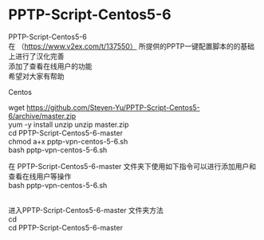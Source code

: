 # PPTP-Script-Centos5-6
PPTP-Script-Centos5-6<br>
在 （https://www.v2ex.com/t/137550）
所提供的PPTP一键配置脚本的的基础上进行了汉化完善<br>
添加了查看在线用户的功能<br>
希望对大家有帮助

Centos

wget https://github.com/Steven-Yu/PPTP-Script-Centos5-6/archive/master.zip<br>
yum -y install unzip
unzip master.zip<br>
cd PPTP-Script-Centos5-6-master<br>
chmod a+x pptp-vpn-centos-5-6.sh <br>
bash pptp-vpn-centos-5-6.sh <br>

在 PPTP-Script-Centos5-6-master 文件夹下使用如下指令可以进行添加用户和查看在线用户等操作<br>
bash pptp-vpn-centos-5-6.sh <br>

<br>
进入PPTP-Script-Centos5-6-master 文件夹方法<br>
cd<br>
cd PPTP-Script-Centos5-6-master<br>

